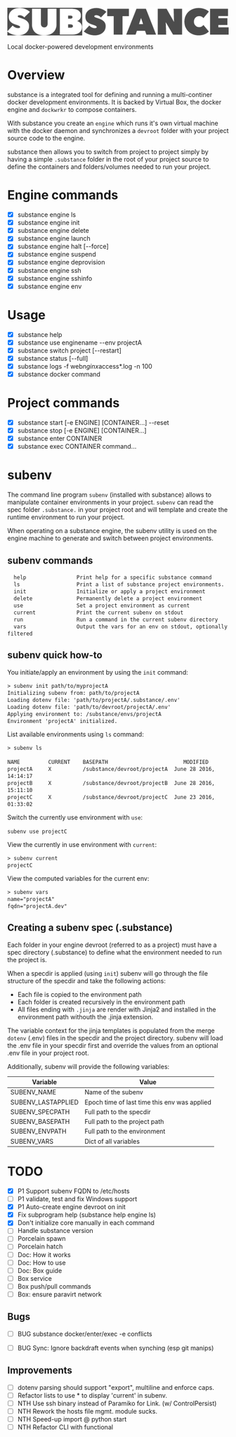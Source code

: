 
![alt text](docs/substance.png "substance")

Local docker-powered development environments

# Overview

substance is a integrated tool for defining and running a multi-continer docker development environments. It is backed by Virtual Box, the docker engine and ``dockwrkr`` to compose containers.

With substance you create an `engine` which runs it's own virtual machine with the docker daemon and synchronizes a `devroot` folder with your project source code to the engine. 

substance then allows you to switch from project to project simply by having a simple `.substance` folder in the root of your project source to define the containers and folders/volumes needed to run your project.

# Engine commands

- [x] substance engine ls
- [x] substance engine init
- [x] substance engine delete
- [x] substance engine launch
- [x] substance engine halt [--force]
- [x] substance engine suspend
- [x] substance engine deprovision
- [x] substance engine ssh
- [x] substance engine sshinfo
- [x] substance engine env

# Usage

- [x] substance help
- [x] substance use enginename --env projectA
- [x] substance switch project [--restart]
- [x] substance status [--full]
- [x] substance logs -f web*nginx*access*.log -n 100
- [x] substance docker command

# Project commands

- [x] substance start [-e ENGINE] [CONTAINER...] --reset
- [x] substance stop [-e ENGINE] [CONTAINER...] 
- [x] substance enter CONTAINER
- [x] substance exec CONTAINER command...

# subenv

The command line program ``subenv`` (installed with substance) allows to manipulate container environments in your project. ``subenv`` can read the spec folder ``.substance.`` in your project root and will template and create the runtime environment to run your project.

When operating on a substance engine, the subenv utility is used on the engine machine to generate and switch between project environments.

## subenv commands

```
  help                Print help for a specific substance command
  ls                  Print a list of substance project environments.
  init                Initialize or apply a project environment
  delete              Permanently delete a project environment
  use                 Set a project environment as current
  current             Print the current subenv on stdout
  run                 Run a command in the current subenv directory
  vars                Output the vars for an env on stdout, optionally filtered
```

## subenv quick how-to

You initiate/apply an environment by using the ``init`` command:

```
> subenv init path/to/myprojectA
Initializing subenv from: path/to/projectA
Loading dotenv file: 'path/to/projectA/.substance/.env'
Loading dotenv file: 'path/to/devroot/projectA/.env'
Applying environment to: /substance/envs/projectA
Environment 'projectA' initialized.
```

List available environments using ``ls`` command:

```
> subenv ls

NAME         CURRENT    BASEPATH                        MODIFIED
projectA     X          /substance/devroot/projectA  June 28 2016, 14:14:17
projectB     X          /substance/devroot/projectB  June 28 2016, 15:11:10
projectC     X          /substance/devroot/projectC  June 23 2016, 01:33:02
```

Switch the currently use environment with ``use``:

```subenv use projectC```

View the currently in use environment with ``current``:

```
> subenv current
projectC
```

View the computed variables for the current env:

```
> subenv vars
name="projectA"
fqdn="projectA.dev"
```


## Creating a subenv spec (.substance)

Each folder in your engine devroot (referred to as a project) must have a spec directory (.substance) to define what the environment needed to run the project is.

When a specdir is applied (using ``init``) subenv will go through the file structure of the specdir and take the following actions:

- Each file is copied to the environment path
- Each folder is created recursively in the environment path
- All files ending with ``.jinja`` are render with Jinja2 and installed in the environment path withouth the .jinja extension.

The variable context for the jinja templates is populated from the merge ``dotenv`` (.env) files in the specdir and the project directory. subenv will load the .env file in your specdir first and override the values from an optional .env file in your project root.

Additionally, subenv will provide the following variables:


| Variable            | Value                                          |
| ------------------- | ---------------------------------------------- |
| SUBENV_NAME         | Name of the subenv                               |
| SUBENV_LASTAPPLIED  | Epoch time of last time this env was applied   |
| SUBENV_SPECPATH     | Full path to the specdir                       |
| SUBENV_BASEPATH     | Full path to the project path                  |
| SUBENV_ENVPATH      | Full path to the environment                   |
| SUBENV_VARS         | Dict of all variables                          |


# TODO

- [x] P1 Support subenv FQDN to /etc/hosts
- [ ] P1 validate, test and fix Windows support
- [x] P1 Auto-create engine devroot on init
- [x] Fix subprogram help (substance help engine ls)
- [x] Don't initialize core manually in each command
- [ ] Handle substance version
- [ ] Porcelain spawn
- [ ] Porcelain hatch
- [ ] Doc: How it works
- [ ] Doc: How to use
- [ ] Doc: Box guide
- [ ] Box service
- [ ] Box push/pull commands
- [ ] Box: ensure paravirt network

## Bugs

- [ ] BUG substance docker/enter/exec -e conflicts
- [ ] BUG Sync: Ignore backdraft events when synching (esp git manips)


## Improvements

- [ ] dotenv parsing should support "export", multiline and enforce caps.
- [ ] Refactor lists to use * to display 'current' in subenv. 
- [ ] NTH Use ssh binary instead of Paramiko for Link. (w/ ControlPersist)
- [ ] NTH Rework the hosts file mgmt. module sucks.
- [ ] NTH Speed-up import @ python start
- [ ] NTH Refactor CLI with functional